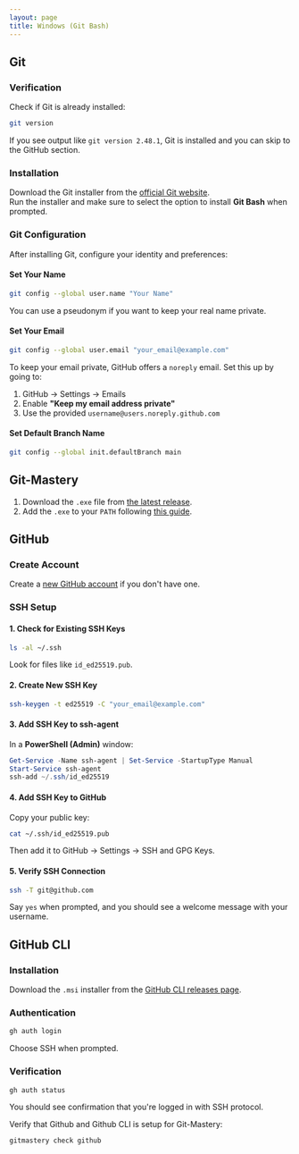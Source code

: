 ```yaml
---
layout: page
title: Windows (Git Bash)
---
```


## Git

### Verification

Check if Git is already installed:

```bash
git version
```

If you see output like `git version 2.48.1`, Git is installed and you can skip to the GitHub section.

### Installation

Download the Git installer from the [official Git website](https://git-scm.com/downloads/win).  
Run the installer and make sure to select the option to install **Git Bash** when prompted.

### Git Configuration

After installing Git, configure your identity and preferences:

#### Set Your Name

```bash
git config --global user.name "Your Name"
```

You can use a pseudonym if you want to keep your real name private.

#### Set Your Email

```bash
git config --global user.email "your_email@example.com"
```

To keep your email private, GitHub offers a `noreply` email. Set this up by going to:

1. GitHub → Settings → Emails
2. Enable **"Keep my email address private"**
3. Use the provided `username@users.noreply.github.com`

#### Set Default Branch Name

```bash
git config --global init.defaultBranch main
```

## Git-Mastery

1. Download the `.exe` file from [the latest release](https://github.com/git-mastery/app/releases/latest).
2. Add the `.exe` to your `PATH` following [this guide](https://www.eukhost.com/kb/how-to-add-to-the-path-on-windows-10-and-windows-11/).

## GitHub

### Create Account

Create a [new GitHub account](https://docs.github.com/en/get-started/start-your-journey/creating-an-account-on-github) if you don't have one.

### SSH Setup

#### 1. Check for Existing SSH Keys

```bash
ls -al ~/.ssh
```

Look for files like `id_ed25519.pub`.

#### 2. Create New SSH Key

```bash
ssh-keygen -t ed25519 -C "your_email@example.com"
```

#### 3. Add SSH Key to ssh-agent

In a **PowerShell (Admin)** window:

```powershell
Get-Service -Name ssh-agent | Set-Service -StartupType Manual
Start-Service ssh-agent
ssh-add ~/.ssh/id_ed25519
```

#### 4. Add SSH Key to GitHub

Copy your public key:

```bash
cat ~/.ssh/id_ed25519.pub
```

Then add it to GitHub → Settings → SSH and GPG Keys.

#### 5. Verify SSH Connection

```bash
ssh -T git@github.com
```

Say `yes` when prompted, and you should see a welcome message with your username.

## GitHub CLI

### Installation

Download the `.msi` installer from the [GitHub CLI releases page](https://github.com/cli/cli/releases).

### Authentication

```bash
gh auth login
```

Choose SSH when prompted.

### Verification

```bash
gh auth status
```

You should see confirmation that you're logged in with SSH protocol.

Verify that Github and Github CLI is setup for Git-Mastery:

```bash
gitmastery check github
```
